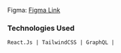 Figma: [Figma Link](https://www.figma.com/file/RtKhzEeeuD2FtRsg2dxSep/Front-end-Assessment?type=design&node-id=1-2&t=4PQlF6uTjs30Dn15-0)

### Technologies Used

```
React.Js | TailwindCSS | GraphQL |
```
